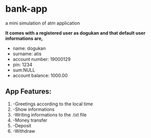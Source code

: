 # bank-app
a mini simulation of atm application


**It comes with a registered user as dogukan and that default user informations are,**
* name: dogukan
* surname: atis
* account number: 19000129
* pin: 1234
* sum:NULL
* account balance: 1000.00

## App Features:
1. -Greetings according to the local time
1. -Show informations
1. -Writing informations to the .txt file
1. -Money transfer
1. -Deposit
1. -Withdraw

